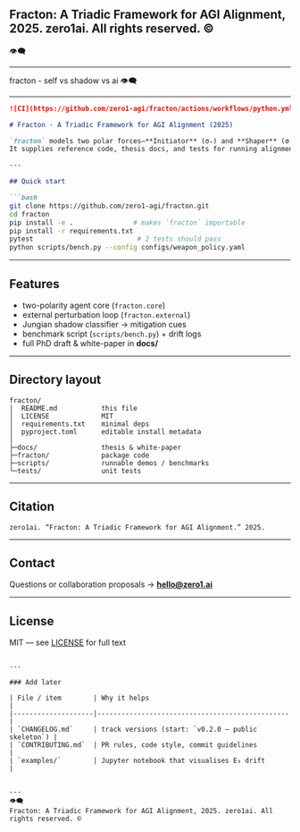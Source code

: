 ## **Fracton: A Triadic Framework for AGI Alignment, 2025.** zero1ai. All rights reserved. © 
👁️‍🗨️

---

fracton - self vs shadow vs ai 👁️‍🗨️

---

```markdown
![CI](https://github.com/zero1-agi/fracton/actions/workflows/python.yml/badge.svg)

# Fracton · A Triadic Framework for AGI Alignment (2025)

`fracton` models two polar forces—**Initiator** (σ₊) and **Shaper** (σ₋)—plus an **Emergent Field** (E₃) under external perturbation.  
It supplies reference code, thesis docs, and tests for running alignment experiments.

---

## Quick start

```bash
git clone https://github.com/zero1-agi/fracton.git
cd fracton
pip install -e .               # makes `fracton` importable
pip install -r requirements.txt
pytest                          # 2 tests should pass
python scripts/bench.py --config configs/weapon_policy.yaml
```

---

## Features
* two-polarity agent core (`fracton.core`)
* external perturbation loop (`fracton.external`)
* Jungian shadow classifier → mitigation cues
* benchmark script (`scripts/bench.py`) + drift logs
* full PhD draft & white-paper in **docs/**

---

## Directory layout
```
fracton/
│  README.md           this file
│  LICENSE             MIT
│  requirements.txt    minimal deps
│  pyproject.toml      editable install metadata
│
├─docs/                thesis & white-paper
├─fracton/             package code
├─scripts/             runnable demos / benchmarks
└─tests/               unit tests
```

---

## Citation
```
zero1ai. “Fracton: A Triadic Framework for AGI Alignment.” 2025.
```

---

## Contact
Questions or collaboration proposals → **hello@zero1.ai**

---

## License
MIT — see [LICENSE](./LICENSE) for full text
```

---

### Add later

| File / item        | Why it helps                                   |
|--------------------|------------------------------------------------|
| `CHANGELOG.md`     | track versions (start: `v0.2.0 – public skeleton`) |
| `CONTRIBUTING.md`  | PR rules, code style, commit guidelines        |
| `examples/`        | Jupyter notebook that visualises E₃ drift      |


---
👁️‍🗨️
Fracton: A Triadic Framework for AGI Alignment, 2025. zero1ai. All rights reserved. © 

